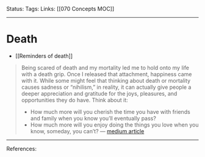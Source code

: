 Status:
Tags:
Links: [[070 Concepts MOC]]
___
# Death
- [[Reminders of death]]

> Being scared of death and my mortality led me to hold onto my life with a death grip. Once I released that attachment, happiness came with it. While some might feel that thinking about death or mortality causes sadness or “nihilism,” in reality, it can actually give people a deeper appreciation and gratitude for the joys, pleasures, and opportunities they do have. Think about it:
> -   How much more will you cherish the time you have with friends and family when you know you’ll eventually pass?
> -   How much more will you enjoy doing the things you love when you know, someday, you can’t?
> &mdash; [medium article](https://medium.com/mind-cafe/5-simple-things-i-removed-from-my-life-to-become-happier-799c36a99276)
___
References: